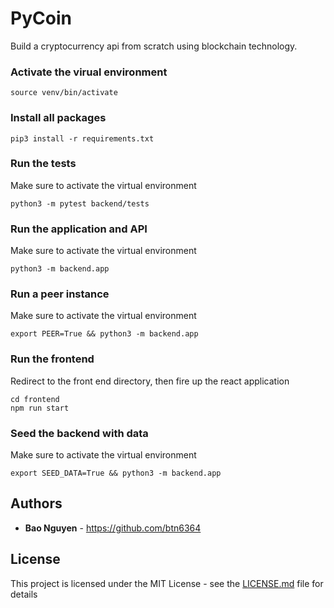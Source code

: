 # PyCoin

Build a cryptocurrency api from scratch using blockchain technology. 

### Activate the virual environment

```
source venv/bin/activate
```

### Install all packages

```
pip3 install -r requirements.txt
```

### Run the tests

Make sure to activate the virtual environment
```
python3 -m pytest backend/tests
```

### Run the application and API

Make sure to activate the virtual environment
```
python3 -m backend.app
```

### Run a peer instance

Make sure to activate the virtual environment
```
export PEER=True && python3 -m backend.app
```

### Run the frontend

Redirect to the front end directory, then fire up the react application
```
cd frontend
npm run start
```

### Seed the backend with data

Make sure to activate the virtual environment
```
export SEED_DATA=True && python3 -m backend.app
```

## Authors

* **Bao Nguyen** - https://github.com/btn6364


## License

This project is licensed under the MIT License - see the [LICENSE.md](LICENSE.md) file for details
